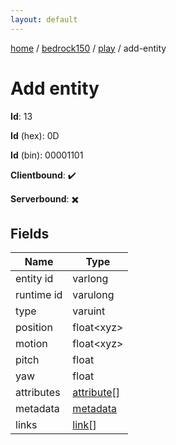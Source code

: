 ```yaml
---
layout: default
---
```


[home](/)  /  [bedrock150](/protocol/bedrock150)  /  [play](/protocol/bedrock150/play)  /  add-entity

# Add entity

**Id**: 13

**Id** (hex): 0D

**Id** (bin): 00001101

**Clientbound**: ✔️

**Serverbound**: ✖️

## Fields

Name | Type
---|---
entity id | varlong
runtime id | varulong
type | varuint
position | float&lt;xyz&gt;
motion | float&lt;xyz&gt;
pitch | float
yaw | float
attributes | [attribute](/protocol/bedrock150/types/attribute)[]
metadata | [metadata](/protocol/bedrock150/metadata)
links | [link](/protocol/bedrock150/types/link)[]

